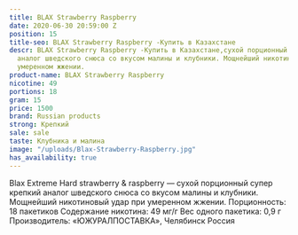 ```yaml
---
title: BLAX Strawberry Raspberry
date: 2020-06-30 20:59:00 Z
position: 15
title-seo: BLAX Strawberry Raspberry -Купить в Казахстане
descr: BLAX Strawberry Raspberry -Купить в Казахстане,сухой порционный супер крепкий
  аналог шведского снюса со вкусом малины и клубники. Мощнейший никотиновый удар при
  умеренном жжении.
product-name: BLAX Strawberry Raspberry
nicotine: 49
portions: 18
gram: 15
price: 1500
brand: Russian products
strong: Крепкий
sale: sale
taste: Клубника и малина
image: "/uploads/Blax-Strawberry-Raspberry.jpg"
has_availability: true
---
```


Blax Extreme Hard strawberry & raspberry — сухой порционный супер крепкий аналог шведского снюса со вкусом малины и клубники. Мощнейший никотиновый удар при умеренном жжении.
Порционность: 18 пакетиков
Содержание никотина: 49 мг/г
Вес одного пакетика: 0,9 г
Производитель: «ЮЖУРАЛПОСТАВКА», Челябинск Россия
